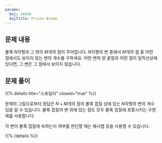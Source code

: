 ```yaml
---
params:
  boj: 24458
  bojTitle: Prison Break
---
```


## 문제 내용

볼록 $N$각형과 그 밖의 $M$개의 점이 주어집니다. $N$각형의 변 중에서 $M$개의 점 중 어떤 점에서도 보이지 않는 변의 개수를 구하세요.
어떤 변의 양 끝점과 어떤 점이 일직선상에 있다면, 그 변은 그 점에서 보이지 않습니다.

## 문제 풀이

{{% details title="스포일러" closed="true" %}}

문제의 그림으로부터 정답은 $N+M$개의 점의 볼록 껍질 상에 있는 $N$각형의 변의 개수임을 알 수 있습니다. 볼록 껍질의 변 위에 있는 점도 모두 볼록 껍질에 포함시키는 구현체를 사용합니다.

각 변이 볼록 껍질에 속하는지 여부를 판단할 때는 해시맵 등을 사용할 수 있습니다.

{{% /details %}}
